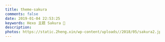 ```yaml
---
title: theme-sakura
comments: false
date: 2019-01-04 22:53:25
keywords: Hexo 主题 Sakura 🌸
description:
photos: https://static.2heng.xin/wp-content/uploads//2018/05/sakura2.jpeg
---
```

